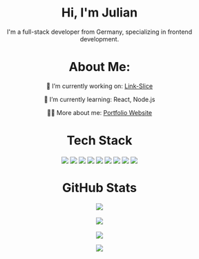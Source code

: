 <h1 align="center">Hi, I'm Julian</h1>

<p align="center">I'm a full-stack developer from Germany, specializing in frontend development.</p>

<!----------------------------------------------------------------------------------------------------------------------------------------------------------------->

<h1 align="center">About Me:</h1>

<p align="center">🔭 I’m currently working on:  <a href="https://github.com/Ju7ii/Link-Slice">Link-Slice</a></p>
<p align="center">🌱 I’m currently learning:    React, Node.js</p>
<p align="center">👨‍💻 More about me:             <a href="https://julianrok.de">Portfolio Website</a></p>

<!----------------------------------------------------------------------------------------------------------------------------------------------------------------->

<h1 align="center">Tech Stack</h1>

<p align="center">
  <img align="center" src="https://img.shields.io/badge/javascript-%23323330.svg?style=for-the-badge&logo=javascript&logoColor=%23F7DF1E">
  <img align="center" src="https://img.shields.io/badge/javascript-%23323330.svg?style=for-the-badge&logo=javascript&logoColor=%23F7DF1E">
  <img align="center" src="https://img.shields.io/badge/html5-%23E34F26.svg?style=for-the-badge&logo=html5&logoColor=white">
  <img align="center" src="https://img.shields.io/badge/css3-%231572B6.svg?style=for-the-badge&logo=css3&logoColor=white">
  <img align="center" src="https://img.shields.io/badge/react-%2320232a.svg?style=for-the-badge&logo=react&logoColor=%2361DAFB">
  <img align="center" src="https://img.shields.io/badge/node.js-6DA55F?style=for-the-badge&logo=node.js&logoColor=white">
  <img align="center" src="https://img.shields.io/badge/express.js-%23404d59.svg?style=for-the-badge&logo=express&logoColor=%2361DAFB">
  <img align="center" src="https://img.shields.io/badge/php-%23777BB4.svg?style=for-the-badge&logo=php&logoColor=white">
  <img align="center" src="https://img.shields.io/badge/mysql-%2300000f.svg?style=for-the-badge&logo=mysql&logoColor=white">
</p>
 
<!----------------------------------------------------------------------------------------------------------------------------------------------------------------->

<h1 align="center">GitHub Stats</h1>

<p align="center">
  <img align="center" src="https://github-readme-stats.vercel.app/api?username=Ju7ii&theme=dark&hide_border=false&include_all_commits=false&count_private=false">
  <br><br>
  <img align="center" src="https://github-readme-streak-stats.herokuapp.com/?user=Ju7ii&theme=dark&hide_border=false">
  <br><br>
  <img align="center" src="https://github-readme-stats.vercel.app/api/top-langs/?username=Ju7ii&theme=dark&hide_border=false&include_all_commits=false&count_private=false&layout=compact">
</p>

<!----------------------------------------------------------------------------------------------------------------------------------------------------------------->

<p align="center">
  <img align="center" src="https://visitcount.itsvg.in/api?id=Ju7ii&icon=0&color=12">
</p>
